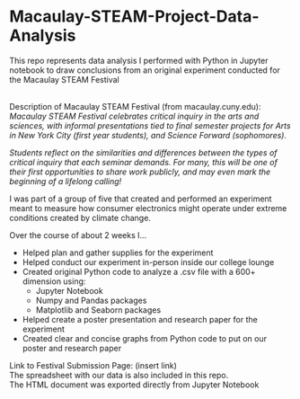 # Macaulay-STEAM-Project-Data-Analysis
This repo represents data analysis I performed with Python in Jupyter notebook to draw conclusions from an original experiment conducted for the Macaulay STEAM Festival <br /> <br />

Description of Macaulay STEAM Festival (from macaulay.cuny.edu): <br /> 
*Macaulay STEAM Festival celebrates critical inquiry in the arts and sciences, with informal presentations tied to final semester projects for Arts in New York City (first year students), and Science Forward (sophomores).* <br />

*Students reflect on the similarities and differences between the types of critical inquiry that each seminar demands. For many, this will be one of their first opportunities to share work publicly, and may even mark the beginning of a lifelong calling!* <br />

I was part of a group of five that created and performed an experiment meant to measure how consumer electronics might operate under extreme conditions created by climate change. <br /> 

Over the course of about 2 weeks I...  <br /> 
- Helped plan and gather supplies for the experiment 
- Helped conduct our experiment in-person inside our college lounge 
- Created original Python code to analyze a .csv file with a 600+ dimension using:  
  - Jupyter Notebook  
  - Numpy and Pandas packages 
  - Matplotlib and Seaborn packages
- Helped create a poster presentation and research paper for the experiment 
- Created clear and concise graphs from Python code to put on our poster and research paper


Link to Festival Submission Page: (insert link) <br />
The spreadsheet with our data is also included in this repo. <br /> 
The HTML document was exported directly from Jupyter Notebook <br />



